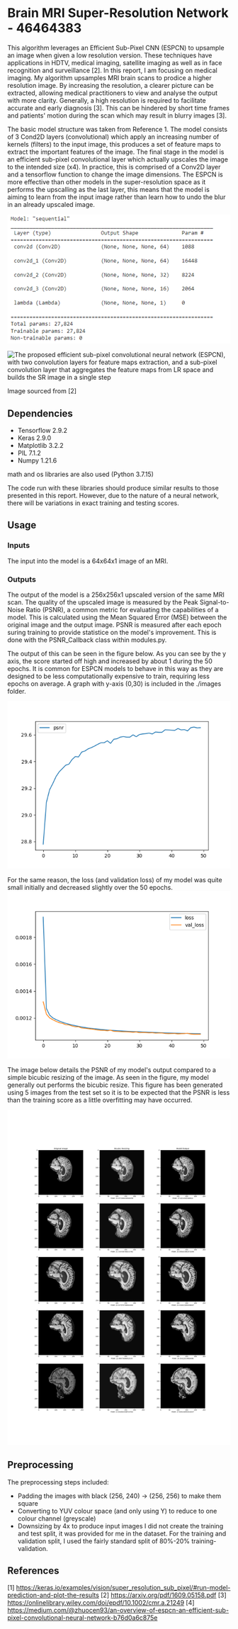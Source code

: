 # Brain MRI Super-Resolution Network - 46464383
This algorithm leverages an Efficient Sub-Pixel CNN (ESPCN) to upsample an image when given a low resolution version. These techniques have applications in HDTV, medical imaging, satellite imaging as well as in face recognition and surveillance [2]. In this report, I am focusing on medical imaging. My algorithm upsamples MRI brain scans to prodice a higher resolution image. By increasing the resolution, a clearer picture can be extracted, allowing medical practitioners to view and analyse the output with more clarity. Generally, a high resolution is required to facilitate accurate and early diagnosis [3]. This can be hindered by short time frames and patients' motion during the scan which may result in blurry images [3].

The basic model structure was taken from Reference 1. The model consists of 3 Cond2D layers (convolutional) which apply an increasing number of kernels (filters) to the input image, this produces a set of feature maps to extract the important features of the image. The final stage in the model is an efficient sub-pixel convolutional layer which actually upscales the image to the intended size (x4). In practice, this is comprised of a Conv2D layer and a tensorflow function to change the image dimensions. The ESPCN is more effective than other models in the super-resolution space as it performs the upscalling as the last layer, this means that the model is aiming to learn from the input image rather than learn how to undo the blur in an already upscaled image.

![keras output for model.compile()](./images/model_summary.PNG)

![The proposed efficient sub-pixel convolutional neural network (ESPCN), with two convolution layers for feature maps extraction,
and a sub-pixel convolution layer that aggregates the feature maps from LR space and builds the SR image in a single step](./images/Sub-Pixel%20CNN%20Visualisation.PNG)

Image sourced from [2]

## Dependencies
- Tensorflow 2.9.2
- Keras 2.9.0
- Matplotlib 3.2.2
- PIL 7.1.2
- Numpy 1.21.6

math and os libraries are also used (Python 3.7.15)

The code run with these libraries should produce similar results to those presented in this report. However, due to the nature of a neural network, there will be variations in exact training and testing scores.
## Usage
### Inputs
The input into the model is a 64x64x1 image of an MRI.
### Outputs
The output of the model is a 256x256x1 upscaled version of the same MRI scan. The quality of the upscaled image is measured by the Peak Signal-to-Noise Ratio (PSNR), a common metric for evaluating the capabilities of a model. This is calculated using the Mean Squared Error (MSE) between the original image and the output image. PSNR is measured after each epoch suring training to provide statistice on the model's improvement. This is done with the PSNR_Callback class within modules.py.

The output of this can be seen in the figure below. As you can see by the y axis, the score started off high and increased by about 1 during the 50 epochs. It is common for ESPCN models to behave in this way as they are designed to be less computationally expensive to train, requiring less epochs on average. A graph with y-axis (0,30) is included in the ./images folder.

![Graph of the training PSNR for each epoch](./images/training_statistics_psnr.png)

For the same reason, the loss (and validation loss) of my model was quite small initially and decreased slightly over the 50 epochs.
![Graph of the training loss and validation loss](./images/training_statistics_loss.png)

The image below details the PSNR of my model's output compared to a simple bicubic resizing of the image. As seen in the figure, my model generally out performs the bicubic resize. This figure has been generated using 5 images from the test set so it is to be expected that the PSNR is less than the training score as a little overfitting may have occurred.

![Comparison between original image, model outout and bicubic scaling](./images/multi_comp_5.png)

## Preprocessing
The preprocessing steps included:
- Padding the images with black (256, 240) -> (256, 256) to make them square
- Converting to YUV colour space (and only using Y) to reduce to one colour channel (greyscale)
- Downsizing by 4x to produce input images
I did not create the training and test split, it was provided for me in the dataset.
For the training and validation split, I used the fairly standard split of 80%-20% training-validation.

## References
[1] https://keras.io/examples/vision/super_resolution_sub_pixel/#run-model-prediction-and-plot-the-results
[2] https://arxiv.org/pdf/1609.05158.pdf
[3] https://onlinelibrary.wiley.com/doi/epdf/10.1002/cmr.a.21249
[4] https://medium.com/@zhuocen93/an-overview-of-espcn-an-efficient-sub-pixel-convolutional-neural-network-b76d0a6c875e
